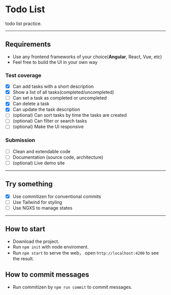 # Todo List
todo list practice.

---
## Requirements
- Use any frontend frameworks of your choice(**Angular**, React, Vue, etc)
- Feel free to build the UI in your own way

### Test coverage
- [x] Can add tasks with a short description
- [x] Show a list of all tasks(completed/uncompleted)
- [ ] Can set a task as completed or uncompleted
- [x] Can delete a task
- [x] Can update the task description
- [ ] (optional) Can sort tasks by time the tasks are created
- [ ] (optional) Can filter or search tasks
- [ ] (optional) Make the UI responsive 

### Submission
- [ ] Clean and extendable code
- [ ] Documentation (source code, architecture)
- [ ] (optional) Live demo site

---
## Try something
- [x] Use commitizen for conventional commits
- [ ] Use Tailwind for styling
- [ ] Use NGXS to manage states

---
## How to start
- Download the project.
- Run `npm init` with node enviroment.
- Run `npm start` to serve the web， open `http://localhost:4200` to see the result.

## How to commit messages
- Run commitizen by `npm run commit` to commit messages.
